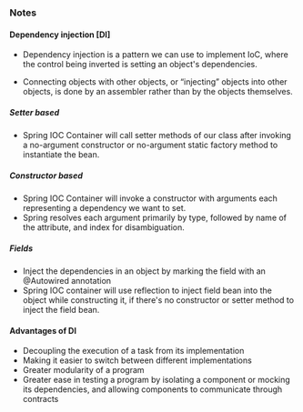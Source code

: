 ### Notes

#### Dependency injection [DI]

+ Dependency injection is a pattern we can use to implement IoC, where the control being inverted is setting an object's dependencies.

+ Connecting objects with other objects, or “injecting” objects into other objects, is done by an assembler rather than by the objects themselves.

##### Setter based
+ Spring IOC Container will call setter methods of our class after invoking a no-argument constructor or no-argument static factory method to instantiate the bean.

##### Constructor based
+ Spring IOC Container will invoke a constructor with arguments each representing a dependency we want to set.
+ Spring resolves each argument primarily by type, followed by name of the attribute, and index for disambiguation.

##### Fields
+ Inject the dependencies in an object by marking the field with an @Autowired annotation
+ Spring IOC container will use reflection to inject field bean into the object while constructing it, if there's no constructor or setter method to inject the field bean. 

#### Advantages of DI
+ Decoupling the execution of a task from its implementation
+ Making it easier to switch between different implementations
+ Greater modularity of a program
+ Greater ease in testing a program by isolating a component or mocking its dependencies, and allowing components to communicate through contracts